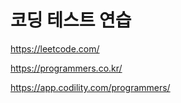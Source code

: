 # 코딩 테스트 연습 

https://leetcode.com/

https://programmers.co.kr/

https://app.codility.com/programmers/
